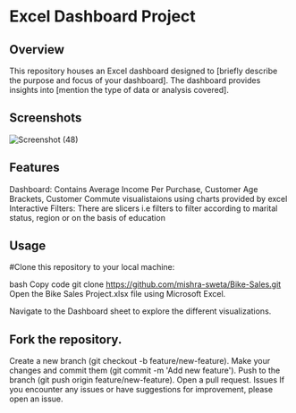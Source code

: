 # Excel Dashboard Project

## Overview
This repository houses an Excel dashboard designed to [briefly describe the purpose and focus of your dashboard]. The dashboard provides insights into [mention the type of data or analysis covered].

## Screenshots
![Screenshot (48)](https://github.com/mishra-sweta/Bike-Sales/assets/65032494/f2452fef-4c24-474d-a29a-fde5b6b813b4)

## Features

Dashboard: Contains Average Income Per Purchase, Customer Age Brackets, Customer Commute visualistaions using charts provided by excel
Interactive Filters: There are slicers i.e filters to filter according to marital status, region or on the basis of education

## Usage
#Clone this repository to your local machine:

bash
Copy code
git clone https://github.com/mishra-sweta/Bike-Sales.git
Open the Bike Sales Project.xlsx file using Microsoft Excel.

Navigate to the Dashboard sheet to explore the different visualizations.


## Fork the repository.
Create a new branch (git checkout -b feature/new-feature).
Make your changes and commit them (git commit -m 'Add new feature').
Push to the branch (git push origin feature/new-feature).
Open a pull request.
Issues
If you encounter any issues or have suggestions for improvement, please open an issue.
